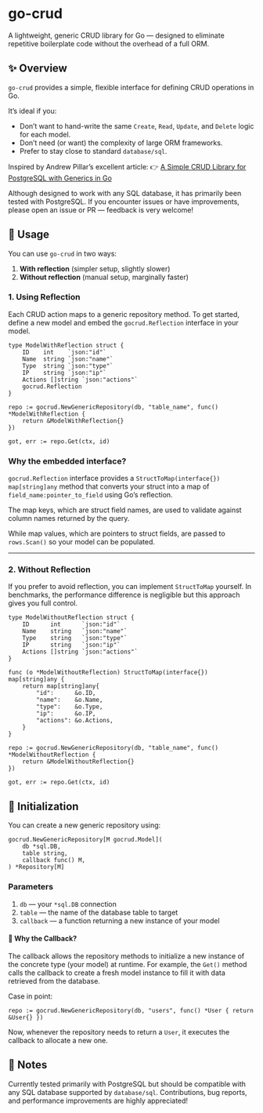 # go-crud

A lightweight, generic CRUD library for Go — designed to eliminate repetitive boilerplate code without the overhead of a full ORM.

## ✨ Overview

`go-crud` provides a simple, flexible interface for defining CRUD operations in Go.

It’s ideal if you:
* Don’t want to hand-write the same `Create`, `Read`, `Update`, and `Delete` logic for each model.
* Don’t need (or want) the complexity of large ORM frameworks.
* Prefer to stay close to standard `database/sql`.

Inspired by Andrew Pillar’s excellent article:
👉 [A Simple CRUD Library for PostgreSQL with Generics in Go](https://andrewpillar.com/archive/programming/2022/10/24/a-simple-crud-library-for-postgresql-with-generics-in-go/)

Although designed to work with any SQL database, it has primarily been tested with PostgreSQL.
If you encounter issues or have improvements, please open an issue or PR — feedback is very welcome!

## 🚀 Usage
You can use `go-crud` in two ways:
1. **With reflection** (simpler setup, slightly slower)
2. **Without reflection** (manual setup, marginally faster)

### 1. Using Reflection
Each CRUD action maps to a generic repository method.
To get started, define a new model and embed the `gocrud.Reflection` interface in your model.

```
type ModelWithReflection struct {
	ID    int    `json:"id"`
	Name  string `json:"name"`
	Type  string `json:"type"`
	IP    string `json:"ip"`
	Actions []string `json:"actions"`
	gocrud.Reflection
}

repo := gocrud.NewGenericRepository(db, "table_name", func() *ModelWithReflection {
	return &ModelWithReflection{}
})

got, err := repo.Get(ctx, id)
```

### Why the embedded interface?
`gocrud.Reflection` interface provides a `StructToMap(interface{}) map[string]any` method that converts your struct into a map of `field_name:pointer_to_field` using Go’s reflection.

The map keys, which are struct field names, are used to validate against column names returned by the query.

While map values, which are pointers to struct fields, are passed to `rows.Scan()` so your model can be populated.

---

### 2. Without Reflection
If you prefer to avoid reflection, you can implement `StructToMap` yourself.
In benchmarks, the performance difference is negligible but this approach gives you full control.

```
type ModelWithoutReflection struct {
	ID      int      `json:"id"`
	Name    string   `json:"name"`
	Type    string   `json:"type"`
	IP      string   `json:"ip"`
	Actions []string `json:"actions"`
}

func (o *ModelWithoutReflection) StructToMap(interface{}) map[string]any {
	return map[string]any{
		"id":      &o.ID,
		"name":    &o.Name,
		"type":    &o.Type,
		"ip":      &o.IP,
		"actions": &o.Actions,
	}
}

repo := gocrud.NewGenericRepository(db, "table_name", func() *ModelWithoutReflection {
	return &ModelWithoutReflection{}
})

got, err := repo.Get(ctx, id)
```

## 🧱 Initialization
You can create a new generic repository using:

```
gocrud.NewGenericRepository[M gocrud.Model](
	db *sql.DB,
	table string,
	callback func() M,
) *Repository[M]
```

### Parameters
1. `db` — your `*sql.DB` connection
2. `table` — the name of the database table to target
3. `callback` — a function returning a new instance of your model

#### 🔄 Why the Callback?
The callback allows the repository methods to initialize a new instance of the concrete type (your model) at runtime.
For example, the `Get()` method calls the callback to create a fresh model instance to fill it with data retrieved from the database.

Case in point:

`repo := gocrud.NewGenericRepository(db, "users", func() *User { return &User{} })`

Now, whenever the repository needs to return a `User`, it executes the callback to allocate a new one.

## 🧪 Notes
Currently tested primarily with PostgreSQL but should be compatible with any SQL database supported by `database/sql`.
Contributions, bug reports, and performance improvements are highly appreciated!
